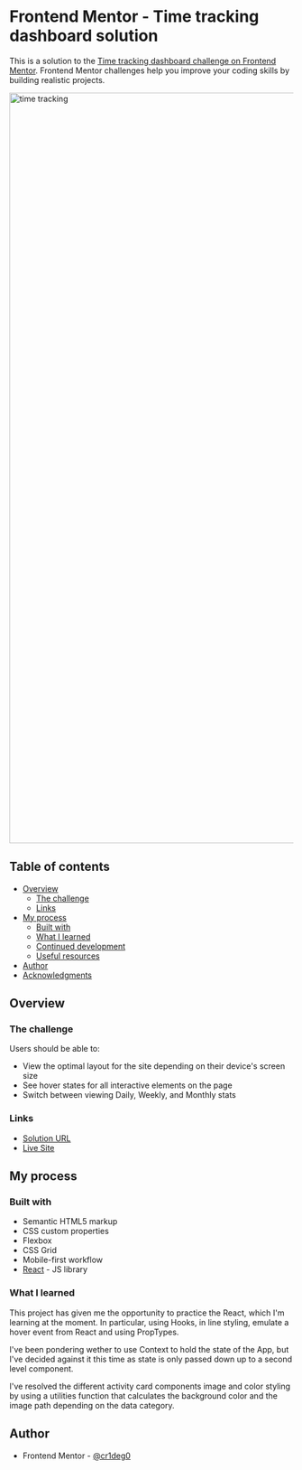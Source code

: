 # Frontend Mentor - Time tracking dashboard solution

This is a solution to the [Time tracking dashboard challenge on Frontend Mentor](https://www.frontendmentor.io/challenges/time-tracking-dashboard-UIQ7167Jw). Frontend Mentor challenges help you improve your coding skills by building realistic projects. 

<img width="1329" alt="time tracking" src="https://github.com/cr1deg0/time-tracking-dashboard/assets/86016298/0bc8232e-a01e-465a-ae2b-9838d986a3dc">

## Table of contents

- [Overview](#overview)
  - [The challenge](#the-challenge)
  - [Links](#links)
- [My process](#my-process)
  - [Built with](#built-with)
  - [What I learned](#what-i-learned)
  - [Continued development](#continued-development)
  - [Useful resources](#useful-resources)
- [Author](#author)
- [Acknowledgments](#acknowledgments)

## Overview

### The challenge

Users should be able to:

- View the optimal layout for the site depending on their device's screen size
- See hover states for all interactive elements on the page
- Switch between viewing Daily, Weekly, and Monthly stats

### Links

- [Solution URL](https://your-solution-url.com)
- [Live Site](https://profound-custard-866ace.netlify.app/)

## My process

### Built with

- Semantic HTML5 markup
- CSS custom properties
- Flexbox
- CSS Grid
- Mobile-first workflow
- [React](https://reactjs.org/) - JS library


### What I learned

This project has given me the opportunity to practice the React, which I'm learning at the moment. In particular, using Hooks, in line styling, emulate a hover event from React and using PropTypes.

I've been pondering wether to use Context to hold the state of the App, but I've decided against it this time as state is only passed down up to a second level component. 

I've resolved the different activity card components image and color styling by using a utilities function that calculates the background color and the image path depending on the data category.

## Author

- Frontend Mentor - [@cr1deg0](https://www.frontendmentor.io/profile/cr1deg0)

